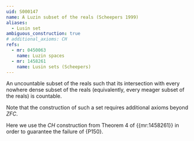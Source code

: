 ```yaml
---
uid: S000147
name: A Luzin subset of the reals (Scheepers 1999)
aliases:
  - Lusin set
ambiguous_construction: true
# additional_axioms: CH
refs:
  - mr: 0450063
    name: Luzin spaces
  - mr: 1458261
    name: Lusin sets (Scheepers)
---
```


An uncountable subset of the reals such that its intersection with
every nowhere dense subset of the reals (equivalently,
every meager subset of the reals) is countable.

Note that the construction of such a set requires additional axioms beyond $ZFC$.

Here we use the $CH$ construction from Theorem 4 of {{mr:1458261}}
in order to guarantee the failure of {P150}.
